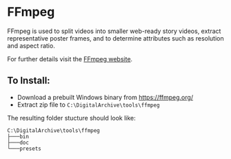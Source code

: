 # FFmpeg

FFmpeg is used to split videos into smaller web-ready story videos, extract representative
poster frames, and to determine attributes such as resolution and aspect ratio.

For further details visit the [FFmpeg website](https://ffmpeg.org/).

## To Install:

* Download a prebuilt Windows binary from https://ffmpeg.org/
* Extract zip file to `C:\DigitalArchive\tools\ffmpeg`

The resulting folder stucture should look like:

```
C:\DigitalArchive\tools\ffmpeg
├───bin
├───doc
└───presets
```